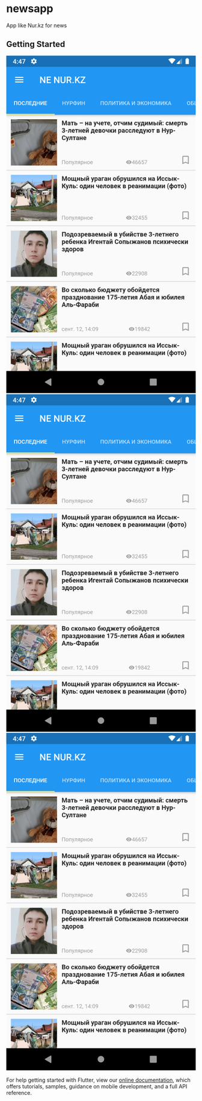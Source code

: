 # newsapp

App like Nur.kz for news

## Getting Started


![Screen](https://github.com/aaltynbek/newsapp/blob/master/screenshots/1.png)
![Screen](https://github.com/aaltynbek/newsapp/blob/master/screenshots/1.png)
![Screen](https://github.com/aaltynbek/newsapp/blob/master/screenshots/1.png)


For help getting started with Flutter, view our
[online documentation](https://flutter.dev/docs), which offers tutorials,
samples, guidance on mobile development, and a full API reference.
